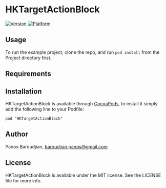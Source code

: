 # HKTargetActionBlock

[![Version](http://cocoapod-badges.herokuapp.com/v/HKTargetActionBlock/badge.png)](http://cocoadocs.org/docsets/HKTargetActionBlock)
[![Platform](http://cocoapod-badges.herokuapp.com/p/HKTargetActionBlock/badge.png)](http://cocoadocs.org/docsets/HKTargetActionBlock)

## Usage

To run the example project; clone the repo, and run `pod install` from the Project directory first.

## Requirements

## Installation

HKTargetActionBlock is available through [CocoaPods](http://cocoapods.org), to install
it simply add the following line to your Podfile:

    pod "HKTargetActionBlock"

## Author

Panos Baroudjian, baroudjian.panos@gmail.com

## License

HKTargetActionBlock is available under the MIT license. See the LICENSE file for more info.

